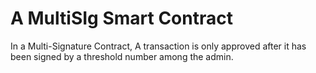 # A MultiSIg Smart Contract

In a Multi-Signature Contract, A transaction is only approved after it has been signed by a threshold number among the admin.